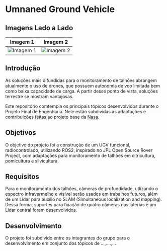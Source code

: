 # Umnaned Ground Vehicle 

## Imagens Lado a Lado

| Imagem 1 | Imagem 2 |
|----------|----------|
| ![Imagem 1]([https://via.placeholder.com/150](https://github.com/pfeinsper/unmaned-ground-vehicle-2024.1/assets/72100554/dc25603e-3112-40d3-9245-cfaf05d391e9)) | ![Imagem 2]([https://via.placeholder.com/150](https://github.com/pfeinsper/unmaned-ground-vehicle-2024.1/assets/72100554/c3708ece-0bcc-455d-8b7f-dbeec8ed0bf9)) |



## Introdução
As soluções mais difundidas para o monitoramento de talhões abrangem atualmente o uso de drones, que possuem autonomia de voo limitada bem como baixa capacidade de carga. A partir desse ponto de vista, soluções terrestre se mostram vantajosas.

Este repositório comtempla os principais tópicos desenvolvidos durante o Projeto Final de Engenharia. Nele estão subdividas as adaptações e contribuições feitas ao projeto base da [Nasa](https://github.com/nasa-jpl/open-source-rover).


## Objetivos
O objetivo do projeto foi a construção de um UGV funcional, radiocontrolado, utilizando ROS2, inspirado no JPL Open Source Rover Project, com adaptações para monitoramento de talhões em citricultura, pomicultura e silvicultura.

## Requisitos 
Para o monitoramento dos talhões, câmeras de profundidade, utlizando o espectro infravermelho e visível serão usados em trabalhos futuros, além de um Lidar para auxílio no SLAM (Simultaneous localization and mapping).
Dessa forma, suportes para fixação de quatro câmeras nas laterias e um Lidar central foram desenvolvidos.

## Desenvolvimento
O projeto foi subdivido entre os integrantes do grupo para o desenvolvimento em conjunto dos tópicos de ...,....,...
